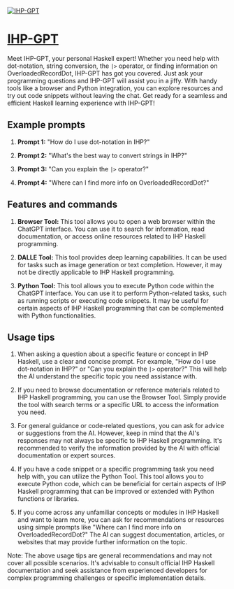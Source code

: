 [![IHP-GPT](https://files.oaiusercontent.com/file-mlIJM6Yuc6uqONSHk6g3FWE3?se=2123-10-18T00%3A35%3A31Z&sp=r&sv=2021-08-06&sr=b&rscc=max-age%3D31536000%2C%20immutable&rscd=attachment%3B%20filename%3DOhne%2520Titel%25202.png&sig=OgebYCz6dOMo5jGyaSFFgAMgmIe5wF/TB%2B4WcMZCQAA%3D)](https://chat.openai.com/g/g-ccnwLhNOQ-ihp-gpt)

# [IHP-GPT](https://chat.openai.com/g/g-ccnwLhNOQ-ihp-gpt)

Meet IHP-GPT, your personal Haskell expert! Whether you need help with dot-notation, string conversion, the `|>` operator, or finding information on OverloadedRecordDot, IHP-GPT has got you covered. Just ask your programming questions and IHP-GPT will assist you in a jiffy. With handy tools like a browser and Python integration, you can explore resources and try out code snippets without leaving the chat. Get ready for a seamless and efficient Haskell learning experience with IHP-GPT!

## Example prompts

1. **Prompt 1:** "How do I use dot-notation in IHP?"

2. **Prompt 2:** "What's the best way to convert strings in IHP?"

3. **Prompt 3:** "Can you explain the `|>` operator?"

4. **Prompt 4:** "Where can I find more info on OverloadedRecordDot?"

## Features and commands

1. **Browser Tool:** This tool allows you to open a web browser within the ChatGPT interface. You can use it to search for information, read documentation, or access online resources related to IHP Haskell programming.

2. **DALLE Tool:** This tool provides deep learning capabilities. It can be used for tasks such as image generation or text completion. However, it may not be directly applicable to IHP Haskell programming.

3. **Python Tool:** This tool allows you to execute Python code within the ChatGPT interface. You can use it to perform Python-related tasks, such as running scripts or executing code snippets. It may be useful for certain aspects of IHP Haskell programming that can be complemented with Python functionalities.

## Usage tips

1. When asking a question about a specific feature or concept in IHP Haskell, use a clear and concise prompt. For example, "How do I use dot-notation in IHP?" or "Can you explain the `|>` operator?" This will help the AI understand the specific topic you need assistance with.

2. If you need to browse documentation or reference materials related to IHP Haskell programming, you can use the Browser Tool. Simply provide the tool with search terms or a specific URL to access the information you need.

3. For general guidance or code-related questions, you can ask for advice or suggestions from the AI. However, keep in mind that the AI's responses may not always be specific to IHP Haskell programming. It's recommended to verify the information provided by the AI with official documentation or expert sources.

4. If you have a code snippet or a specific programming task you need help with, you can utilize the Python Tool. This tool allows you to execute Python code, which can be beneficial for certain aspects of IHP Haskell programming that can be improved or extended with Python functions or libraries.

5. If you come across any unfamiliar concepts or modules in IHP Haskell and want to learn more, you can ask for recommendations or resources using simple prompts like "Where can I find more info on OverloadedRecordDot?" The AI can suggest documentation, articles, or websites that may provide further information on the topic.

Note: The above usage tips are general recommendations and may not cover all possible scenarios. It's advisable to consult official IHP Haskell documentation and seek assistance from experienced developers for complex programming challenges or specific implementation details.
